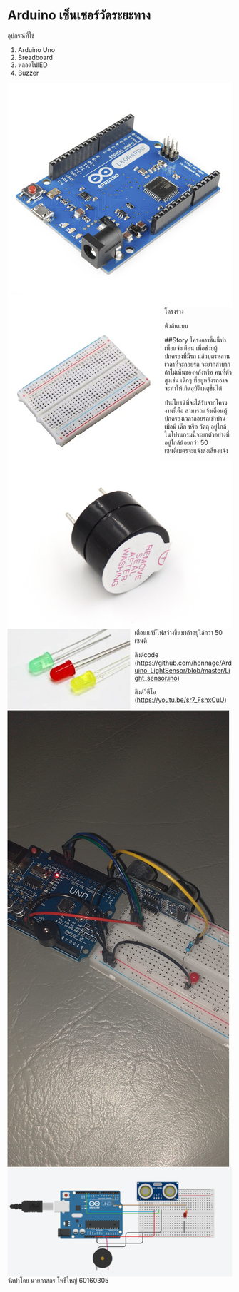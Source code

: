 # Arduino เซ็นเซอร์วัดระยะทาง
อุปกรณ์ที่ใข้
1. Arduino Uno
2. Breadboard
3. หลอดไฟlED
4. Buzzer 

<img src="Arduino.jpg"
alt="Arduino Uno"
style="float: left; margin-right: 10px;" />

<img src="Breadboard.jpg"
alt="Breadboard"
style="float: left; margin-right: 10px;" />
     
<img src="505.jpg"
alt="หลอดไฟlED"
style="float: left; margin-right: 10px;" />

<img src="led.jfif"
alt="Buzzer"
style="float: left; margin-right: 10px;" />

โครงร่าง
<img src="20201111_183700.jpg"
alt="โครงร่าง"
style="float: left; margin-right: 10px;" />

ตัวต้นแบบ
<img src="POTOTYPE.png"
alt="ตัวต้นแบบ"
style="float: left; margin-right: 10px;" />
     
##Story
โครงการชิ้นนี้ทำเพื่อแจ้งเตือน เพื่อช่วยผู้ปกครองที่มีรถ แล้วบุตรหลานเวลาที่จะถอยรถ จะยากลำบาก ถ้าไม่เห็นของหลังหรือ คนที่ตัวสูงเช่น เด็กๆ ที่อยู่หลังรถอาจจะทำให้เกิดอุบัติเหตุขึ้นได้

ประโยชน์ที่จะได้รับจากโครงงานนี้คือ สามารถแจ้งเตือนผู้ปกครองเวลาถอยรถเข้าบ้านเมือมี เด็ก หรือ วัตถุ อยู่ใกล้ ในโปรแกรมนี้จะยกตัวอย่างที่อยู่ใกล้น้อยกว่า 50 เซนติเมตรจะแจ้งส่งเสียงแจ้งเตือนแล้มีไฟสว่างขึ้นมาถ้าอยู่ใล้กวา 50 เซนติ

ลิงด์code
(https://github.com/honnage/Arduino_LightSensor/blob/master/Light_sensor.ino)

ลิงด์วิดีโอ
(https://youtu.be/sr7_FshxCuU)


จัดทำโดย
นายภาสกร โพธิืใหญ่ 60160305
